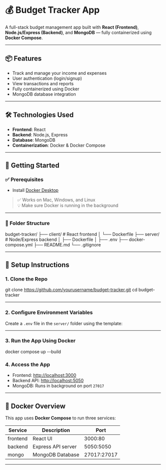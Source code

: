 # 💰 Budget Tracker App

A full-stack budget management app built with **React (Frontend)**, **Node.js/Express (Backend)**, and **MongoDB** — fully containerized using **Docker Compose**.

---

## 📦 Features

- Track and manage your income and expenses
- User authentication (login/signup)
- View transactions and reports
- Fully containerized using Docker
- MongoDB database integration

---

## 🛠️ Technologies Used

- **Frontend**: React
- **Backend**: Node.js, Express
- **Database**: MongoDB
- **Containerization**: Docker & Docker Compose

---

## 🚀 Getting Started

### ✅ Prerequisites

- Install [Docker Desktop](https://www.docker.com/products/docker-desktop)

> ✅ Works on Mac, Windows, and Linux  
> 💡 Make sure Docker is running in the background

---

### 📁 Folder Structure


budget-tracker/
├── client/          # React frontend
│   └── Dockerfile
├── server/          # Node/Express backend
│   ├── Dockerfile
│   ├── .env
├── docker-compose.yml
├── README.md
└── .gitignore


---

## 🧪 Setup Instructions

### 1. Clone the Repo


git clone https://github.com/yourusername/budget-tracker.git
cd budget-tracker


---

### 2. Configure Environment Variables

Create a `.env` file in the `server/` folder using the template:

---

### 3. Run the App Using Docker


docker compose up --build


### 4. Access the App

- Frontend: [http://localhost:3000](http://localhost:3000)
- Backend API: [http://localhost:5050](http://localhost:5050)
- MongoDB: Runs in background on port `27017`

---

## 🐳 Docker Overview

This app uses **Docker Compose** to run three services:

| Service   | Description          | Port       |
|-----------|----------------------|------------|
| frontend  | React UI             | 3000:80    |
| backend   | Express API server   | 5050:5050  |
| mongo     | MongoDB Database     | 27017:27017|

---
